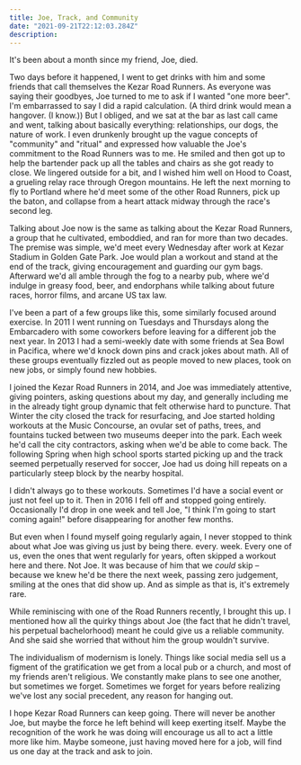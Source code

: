 ```yaml
---
title: Joe, Track, and Community
date: "2021-09-21T22:12:03.284Z"
description: 
---
```


It's been about a month since my friend, Joe, died.

Two days before it happened, I went to get drinks with him and some friends that call themselves the Kezar Road Runners. As everyone was saying their goodbyes, Joe turned to me to ask if I wanted "one more beer". I'm embarrassed to say I did a rapid calculation. (A third drink would mean a hangover. (I know.)) But I obliged, and we sat at the bar as last call came and went, talking about basically everything: relationships, our dogs, the nature of work. I even drunkenly brought up the vague concepts of "community" and "ritual" and expressed how valuable the Joe's commitment to the Road Runners was to me. He smiled and then got up to help the bartender pack up all the tables and chairs as she got ready to close. We lingered outside for a bit, and I wished him well on Hood to Coast, a grueling relay race through Oregon mountains. He left the next morning to fly to Portland where he'd meet some of the other Road Runners, pick up the baton, and collapse from a heart attack midway through the race's second leg.

Talking about Joe now is the same as talking about the Kezar Road Runners, a group that he cultivated, emboddied, and ran for more than two decades. The premise was simple, we'd meet every Wednesday after work at Kezar Stadium in Golden Gate Park. Joe would plan a workout and stand at the end of the track, giving encouragement and guarding our gym bags. Afterward we'd all amble through the fog to a nearby pub, where we'd indulge in greasy food, beer, and endorphans while talking about future races, horror films, and arcane US tax law.

I've been a part of a few groups like this, some similarly focused around exercise. In 2011 I went running on Tuesdays and Thursdays along the Embarcadero with some coworkers before leaving for a different job the next year. In 2013 I had a semi-weekly date with some friends at Sea Bowl in Pacifica, where we'd knock down pins and crack jokes about math. All of these groups eventually fizzled out as people moved to new places, took on new jobs, or simply found new hobbies.

I joined the Kezar Road Runners in 2014, and Joe was immediately attentive, giving pointers, asking questions about my day, and generally including me in the already tight group dynamic that felt otherwise hard to puncture. That Winter the city closed the track for resurfacing, and Joe started holding workouts at the Music Concourse, an ovular set of paths, trees, and fountains tucked between two museums deeper into the park. Each week he'd call the city contractors, asking when we'd be able to come back. The following Spring when high school sports started picking up and the track seemed perpetually reserved for soccer, Joe had us doing hill repeats on a particularly steep block by the nearby hospital.

I didn't always go to these workouts. Sometimes I'd have a social event or just not feel up to it. Then in 2016 I fell off and stopped going entirely. Occasionally I'd drop in one week and tell Joe, "I think I'm going to start coming again!" before disappearing for another few months.

But even when I found myself going regularly again, I never stopped to think about what Joe was giving us just by being there. every. week. Every one of us, even the ones that went regularly for years, often skipped a workout here and there. Not Joe. It was because of him that we _could_ skip – because we knew he'd be there the next week, passing zero judgement, smiling at the ones that did show up. And as simple as that is, it's extremely rare.

While reminiscing with one of the Road Runners recently, I brought this up. I mentioned how all the quirky things about Joe (the fact that he didn't travel, his perpetual bachelorhood) meant he could give us a reliable community. And she said she worried that without him the group wouldn't survive.

The individualism of modernism is lonely. Things like social media sell us a figment of the gratification we get from a local pub or a church, and most of my friends aren't religious. We constantly make plans to see one another, but sometimes we forget. Sometimes we forget for years before realizing we've lost any social precedent, any reason for hanging out.

I hope Kezar Road Runners can keep going. There will never be another Joe, but maybe the force he left behind will keep exerting itself. Maybe the recognition of the work he was doing will encourage us all to act a little more like him. Maybe someone, just having moved here for a job, will find us one day at the track and ask to join.
